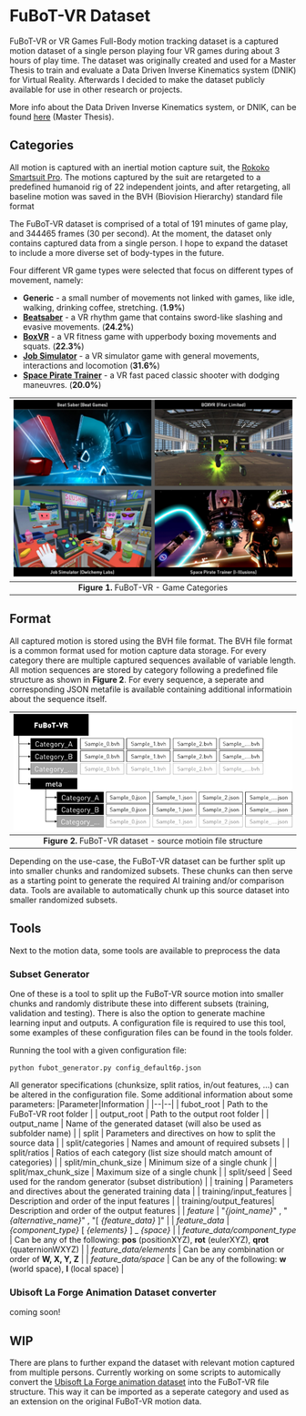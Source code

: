 # FuBoT-VR Dataset

FuBoT-VR or VR Games Full-Body motion tracking dataset is a captured motion dataset of a single person playing four VR games during about 3 hours of play time. The dataset was originally created and used for a Master Thesis to train and evaluate a Data Driven Inverse Kinematics system (DNIK) for Virtual Reality. Afterwards I decided to make the dataset publicly available for use in other research or projects. 

More info about the Data Driven Inverse Kinematics system, or DNIK, can be found [here](https://edubuas-my.sharepoint.com/:b:/g/personal/204354_buas_nl/Ea7vM60RzQZBu6uib6YnGZkBSK-WE25cj45EO-K70u6WnQ?e=GrgWzU) (Master Thesis). 


## Categories

All motion is captured with an inertial motion capture suit, the [Rokoko Smartsuit Pro](https://www.rokoko.com/). The motions captured by the suit are retargeted to a predefined humanoid rig of 22 independent joints, and after retargeting, all baseline motion was saved in the BVH (Biovision Hierarchy) standard file format

The FuBoT-VR dataset is comprised of a total of 191 minutes of game play, and 344465 frames (30 per second). At the moment, the dataset only contains captured data from a single person. I hope to expand the dataset to include a more diverse set of body-types in the future.

Four different VR game types were selected that focus on different types of movement, namely:

 - **Generic** - a small number of movements not linked with games, like idle, walking, drinking coffee, stretching. (**1.9%**)
 - **[Beatsaber](https://beatsaber.com/)** - a VR rhythm game that contains sword-like slashing and evasive movements. (**24.2%**)
 - **[BoxVR](https://store.steampowered.com/app/641960/BOXVR/)** - a VR fitness game with upperbody boxing movements and squats. (**22.3%**)
 - **[Job Simulator](https://jobsimulatorgame.com/)** - a VR simulator game with general movements, interactions and locomotion (**31.6%**)
 - **[Space Pirate Trainer](https://www.spacepiratetrainer.com/)** - a VR fast paced classic shooter with dodging maneuvres. (**20.0%**)

| ![FuBoT-VR dataset - source motion file structure](_img/fig1.png) | 
|:--:| 
| **Figure 1.** FuBoT-VR - Game Categories |

## Format
All captured motion is stored using the BVH file format. The BVH file format is a common format used for motion capture data storage. For every category there are multiple captured sequences available of variable length. All motion sequences are stored by category following a predefined file structure as shown in **Figure 2**. For every sequence, a seperate and corresponding JSON metafile is available containing additional informatioin about the sequence itself.



| ![FuBoT-VR dataset - source motioin file structure](_img/fig2.png) | 
|:--:| 
| **Figure 2.** FuBoT-VR dataset - source motioin file structure |

Depending on the use-case, the FuBoT-VR dataset can be further split up into smaller chunks and randomized subsets. These chunks can then serve as a starting point to generate the required AI training and/or comparison data. Tools are available to automatically chunk up this source dataset into smaller randomized subsets.

## Tools
Next to the motion data, some tools are available to preprocess the data
### Subset Generator

One of these is a tool to split up the FuBoT-VR source motion into smaller chunks and randomly distribute these into different subsets (training, validation and testing). There is also the option to generate machine learning input and outputs.
A configuration file is required to use this tool, some examples of these configuration files can be found in the tools folder.

Running the tool with a given configuration file:

    python fubot_generator.py config_default6p.json

All generator specifications (chunksize, split ratios, in/out features, ...) can be altered in the configuration file.
Some additional information about some parameters:
|Parameter|Information  |
|--|--|
| fubot_root | Path to the FuBoT-VR root folder |
| output_root | Path to the output root folder |
| output_name | Name of the generated dataset (will also be used as subfolder name) |
| split | Parameters and directives on how to split the source data |
| split/categories | Names and amount of required subsets |
| split/ratios | Ratios of each category (list size should match amount of categories) |
| split/min_chunk_size | Minimum size of a single chunk |
| split/max_chunk_size | Maximum size of a single chunk |
| split/seed | Seed used for the random generator (subset distribution) |
| training | Parameters and directives about the generated training data |
| training/input_features | Description and order of the input features |
| training/output_features| Description and order of the output features |
| *feature* | "*{joint_name}*" , "*{alternative_name}*" , "[ *{feature_data}* ]" |
| *feature_data* | *{component_type}* [ *{elements}* ] _ *{space}* |
| *feature_data/component_type* | Can be any of the following: **pos** (positionXYZ), **rot** (eulerXYZ), **qrot** (quaternionWXYZ) |
| *feature_data/elements* | Can be any combination or order of **W, X, Y, Z** |
| *feature_data/space* | Can be any of the following: **w** (world space), **l** (local space) |

### Ubisoft La Forge Animation Dataset converter
coming soon!

## WIP

There are plans to further expand the dataset with relevant motion captured from multiple persons.
Currently working on some scripts to automically convert the [Ubisoft La Forge animation dataset](https://github.com/ubisoft/ubisoft-laforge-animation-dataset) into the FuBoT-VR file structure. This way it can be imported as a seperate category and used as an extension on the original FuBoT-VR motion data.
